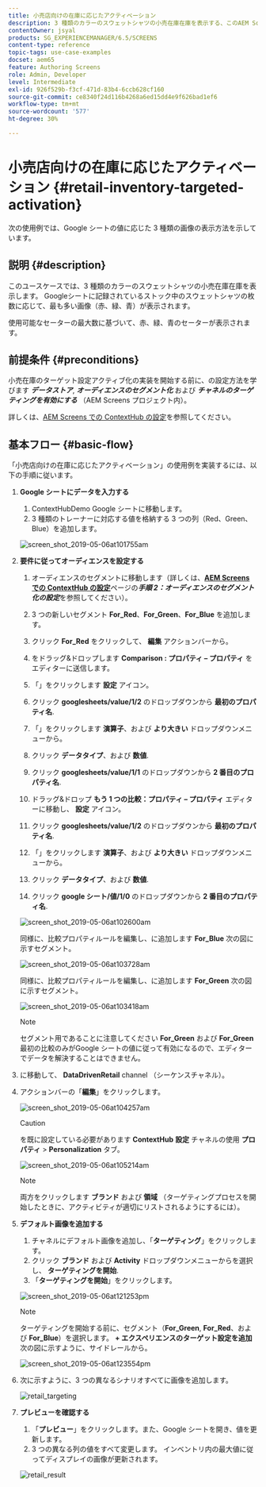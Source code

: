 ```yaml
---
title: 小売店向けの在庫に応じたアクティベーション
description: 3 種類のカラーのスウェットシャツの小売在庫在庫を表示する、このAEM Screensのユースケースについて説明します。
contentOwner: jsyal
products: SG_EXPERIENCEMANAGER/6.5/SCREENS
content-type: reference
topic-tags: use-case-examples
docset: aem65
feature: Authoring Screens
role: Admin, Developer
level: Intermediate
exl-id: 926f529b-f3cf-471d-83b4-6ccb628cf160
source-git-commit: ce8340f24d116b4268a6ed15dd4e9f626bad1ef6
workflow-type: tm+mt
source-wordcount: '577'
ht-degree: 30%

---
```


# 小売店向けの在庫に応じたアクティベーション {#retail-inventory-targeted-activation}

次の使用例では、Google シートの値に応じた 3 種類の画像の表示方法を示しています。

## 説明 {#description}

このユースケースでは、3 種類のカラーのスウェットシャツの小売在庫在庫を表示します。 Googleシートに記録されているストック中のスウェットシャツの枚数に応じて、最も多い画像（赤、緑、青）が表示されます。

使用可能なセーターの最大数に基づいて、赤、緑、青のセーターが表示されます。

## 前提条件 {#preconditions}

小売在庫のターゲット設定アクティブ化の実装を開始する前に、の設定方法を学びます ***データストア***, ***オーディエンスのセグメント化*** および ***チャネルのターゲティングを有効にする*** （AEM Screens プロジェクト内）。

詳しくは、[AEM Screens での ContextHub の設定](configuring-context-hub.md)を参照してください。

## 基本フロー {#basic-flow}

「小売店向けの在庫に応じたアクティベーション」の使用例を実装するには、以下の手順に従います。

1. **Google シートにデータを入力する**

   1. ContextHubDemo Google シートに移動します。
   1. 3 種類のトレーナーに対応する値を格納する 3 つの列（Red、Green、Blue）を追加します。

   ![screen_shot_2019-05-06at101755am](assets/screen_shot_2019-05-06at101755am.png)

1. **要件に従ってオーディエンスを設定する**

   1. オーディエンスのセグメントに移動します（詳しくは、**[AEM Screens での ContextHub の設定](configuring-context-hub.md)**&#x200B;ページの&#x200B;***手順 2：オーディエンスのセグメント化の設定***&#x200B;を参照してください）。

   1. 3 つの新しいセグメント **For_Red**、**For_Green**、**For_Blue** を追加します。

   1. クリック **For_Red** をクリックして、 **編集** アクションバーから。

   1. をドラッグ&amp;ドロップします **Comparison : プロパティ – プロパティ** をエディターに送信します。
   1. 「」をクリックします **設定** アイコン。
   1. クリック **googlesheets/value/1/2** のドロップダウンから **最初のプロパティ名**.
   1. 「」をクリックします **演算子**、および **より大きい** ドロップダウンメニューから。
   1. クリック **データタイプ**、および **数値**.
   1. クリック **googlesheets/value/1/1** のドロップダウンから **2 番目のプロパティ名**.
   1. ドラッグ&amp;ドロップ **もう 1 つの比較：プロパティ – プロパティ** エディターに移動し、 **設定** アイコン。
   1. クリック **googlesheets/value/1/2** のドロップダウンから **最初のプロパティ名**.
   1. 「」をクリックします **演算子**、および **より大きい** ドロップダウンメニューから。
   1. クリック **データタイプ**、および **数値**.
   1. クリック **google シート/値/1/0** のドロップダウンから **2 番目のプロパティ名**.

   ![screen_shot_2019-05-06at102600am](assets/screen_shot_2019-05-06at102600am.png)

   同様に、比較プロパティルールを編集し、に追加します **For_Blue** 次の図に示すセグメント。

   ![screen_shot_2019-05-06at103728am](assets/screen_shot_2019-05-06at103728am.png)

   同様に、比較プロパティルールを編集し、に追加します **For_Green** 次の図に示すセグメント。

   ![screen_shot_2019-05-06at103418am](assets/screen_shot_2019-05-06at103418am.png)

   >[!NOTE]
   >
   >セグメント用であることに注意してください **For_Green** および **For_Green**&#x200B;最初の比較のみがGoogle シートの値に従って有効になるので、エディターでデータを解決することはできません。

1. に移動して、 **DataDrivenRetail** channel （シーケンスチャネル）。
1. アクションバーの「**編集**」をクリックします。

   ![screen_shot_2019-05-06at104257am](assets/screen_shot_2019-05-06at104257am.png)

   >[!CAUTION]
   >
   >を既に設定している必要があります **ContextHub** **設定** チャネルの使用 **プロパティ** > **Personalization** タブ。

   ![screen_shot_2019-05-06at105214am](assets/screen_shot_2019-05-06at105214am.png)

   >[!NOTE]
   >
   >両方をクリックします **ブランド** および **領域** （ターゲティングプロセスを開始したときに、アクティビティが適切にリストされるようにするには）。

1. **デフォルト画像を追加する**

   1. チャネルにデフォルト画像を追加し、「**ターゲティング**」をクリックします。
   1. クリック **ブランド** および **Activity** ドロップダウンメニューからを選択し、 **ターゲティングを開始**.
   1. 「**ターゲティングを開始**」をクリックします。

   ![screen_shot_2019-05-06at121253pm](assets/screen_shot_2019-05-06at121253pm.png)

   >[!NOTE]
   >
   >ターゲティングを開始する前に、セグメント（**For_Green**, **For_Red**、および **For_Blue**）を選択します。 **+ エクスペリエンスのターゲット設定を追加** 次の図に示すように、サイドレールから。

   ![screen_shot_2019-05-06at123554pm](assets/screen_shot_2019-05-06at123554pm.png)

1. 次に示すように、3 つの異なるシナリオすべてに画像を追加します。

   ![retail_targeting](assets/retail_targeting.gif)

1. **プレビューを確認する**

   1. 「**プレビュー**」をクリックします。また、Google シートを開き、値を更新します。
   1. 3 つの異なる列の値をすべて変更します。 インベントリ内の最大値に従ってディスプレイの画像が更新されます。

   ![retail_result](assets/retail_result.gif)
